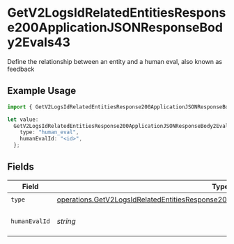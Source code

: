 # GetV2LogsIdRelatedEntitiesResponse200ApplicationJSONResponseBody2Evals43

Define the relationship between an entity and a human eval, also known as feedback

## Example Usage

```typescript
import { GetV2LogsIdRelatedEntitiesResponse200ApplicationJSONResponseBody2Evals43 } from "orq-poc-typescript-multi-env-version/models/operations";

let value:
  GetV2LogsIdRelatedEntitiesResponse200ApplicationJSONResponseBody2Evals43 = {
    type: "human_eval",
    humanEvalId: "<id>",
  };
```

## Fields

| Field                                                                                                                                                                                              | Type                                                                                                                                                                                               | Required                                                                                                                                                                                           | Description                                                                                                                                                                                        |
| -------------------------------------------------------------------------------------------------------------------------------------------------------------------------------------------------- | -------------------------------------------------------------------------------------------------------------------------------------------------------------------------------------------------- | -------------------------------------------------------------------------------------------------------------------------------------------------------------------------------------------------- | -------------------------------------------------------------------------------------------------------------------------------------------------------------------------------------------------- |
| `type`                                                                                                                                                                                             | [operations.GetV2LogsIdRelatedEntitiesResponse200ApplicationJSONResponseBody2Evals43Type](../../models/operations/getv2logsidrelatedentitiesresponse200applicationjsonresponsebody2evals43type.md) | :heavy_check_mark:                                                                                                                                                                                 | N/A                                                                                                                                                                                                |
| `humanEvalId`                                                                                                                                                                                      | *string*                                                                                                                                                                                           | :heavy_check_mark:                                                                                                                                                                                 | The id of the resource                                                                                                                                                                             |